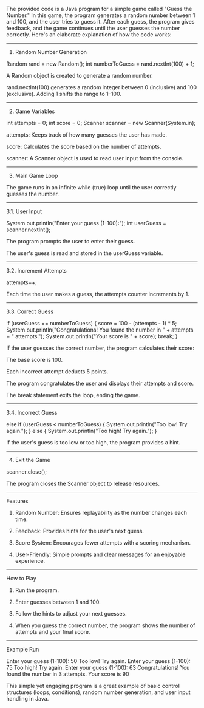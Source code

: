 The provided code is a Java program for a simple game called "Guess the Number." In this game, the program generates a random number between 1 and 100, and the user tries to guess it. After each guess, the program gives feedback, and the game continues until the user guesses the number correctly. Here's an elaborate explanation of how the code works:


---

1. Random Number Generation

Random rand = new Random();
int numberToGuess = rand.nextInt(100) + 1;

A Random object is created to generate a random number.

rand.nextInt(100) generates a random integer between 0 (inclusive) and 100 (exclusive). Adding 1 shifts the range to 1–100.



---

2. Game Variables

int attempts = 0;
int score = 0;
Scanner scanner = new Scanner(System.in);

attempts: Keeps track of how many guesses the user has made.

score: Calculates the score based on the number of attempts.

scanner: A Scanner object is used to read user input from the console.



---

3. Main Game Loop

The game runs in an infinite while (true) loop until the user correctly guesses the number.


---

3.1. User Input

System.out.println("Enter your guess (1-100):");
int userGuess = scanner.nextInt();

The program prompts the user to enter their guess.

The user's guess is read and stored in the userGuess variable.



---

3.2. Increment Attempts

attempts++;

Each time the user makes a guess, the attempts counter increments by 1.



---

3.3. Correct Guess

if (userGuess == numberToGuess) {
    score = 100 - (attempts - 1) * 5;
    System.out.println("Congratulations! You found the number in " + attempts + " attempts.");
    System.out.println("Your score is " + score);
    break;
}

If the user guesses the correct number, the program calculates their score:

The base score is 100.

Each incorrect attempt deducts 5 points.


The program congratulates the user and displays their attempts and score.

The break statement exits the loop, ending the game.



---

3.4. Incorrect Guess

else if (userGuess < numberToGuess) {
    System.out.println("Too low! Try again.");
} else {
    System.out.println("Too high! Try again.");
}

If the user's guess is too low or too high, the program provides a hint.



---

4. Exit the Game

scanner.close();

The program closes the Scanner object to release resources.



---

Features

1. Random Number: Ensures replayability as the number changes each time.


2. Feedback: Provides hints for the user's next guess.


3. Score System: Encourages fewer attempts with a scoring mechanism.


4. User-Friendly: Simple prompts and clear messages for an enjoyable experience.




---

How to Play

1. Run the program.


2. Enter guesses between 1 and 100.


3. Follow the hints to adjust your next guesses.


4. When you guess the correct number, the program shows the number of attempts and your final score.




---

Example Run

Enter your guess (1-100):
50
Too low! Try again.
Enter your guess (1-100):
75
Too high! Try again.
Enter your guess (1-100):
63
Congratulations! You found the number in 3 attempts.
Your score is 90

This simple yet engaging program is a great example of basic control structures (loops, conditions), random number generation, and user input handling in Java.

